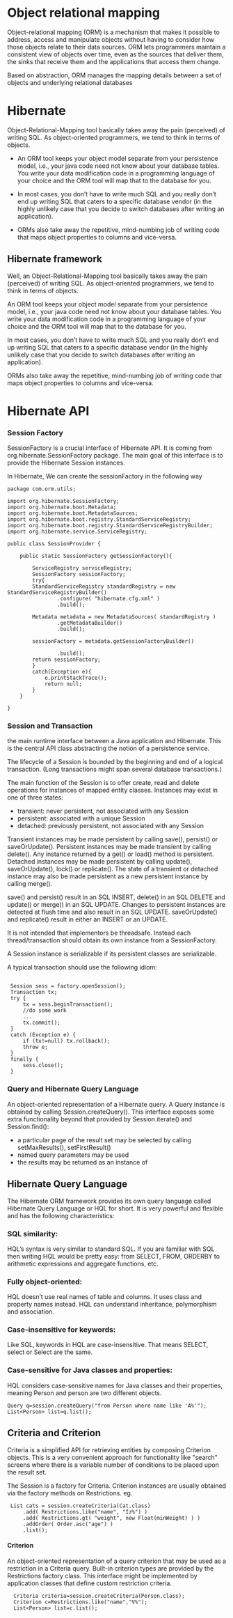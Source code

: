 # Object relational mapping

Object-relational mapping (ORM) is a mechanism that makes it possible to address, access and manipulate objects without having to consider how those objects relate to their data sources. ORM lets programmers maintain a consistent view of objects over time, even as the sources that deliver them, the sinks that receive them and the applications that access them change.

Based on abstraction, ORM manages the mapping details between a set of objects and underlying relational databases

# Hibernate

Object-Relational-Mapping tool basically takes away the pain (perceived) of writing SQL. As object-oriented programmers, we tend to think in terms of objects.

* An ORM tool keeps your object model separate from your persistence model, i.e., your java code need not know about your database tables. You write your data modification code in a programming language of your choice and the ORM tool will map that to the database for you.


* In most cases, you don’t have to write much SQL and you really don’t end up writing SQL that caters to a specific database vendor (in the highly unlikely case that you decide to switch databases after writing an application).

* ORMs also take away the repetitive, mind-numbing job of writing code that maps object properties to columns and vice-versa.

## Hibernate framework

Well, an Object-Relational-Mapping tool basically takes away the pain (perceived) of writing SQL. As object-oriented programmers, we tend to think in terms of objects.

An ORM tool keeps your object model separate from your persistence model, i.e., your java code need not know about your database tables. You write your data modification code in a programming language of your choice and the ORM tool will map that to the database for you.

In most cases, you don’t have to write much SQL and you really don’t end up writing SQL that caters to a specific database vendor (in the highly unlikely case that you decide to switch databases after writing an application).

ORMs also take away the repetitive, mind-numbing job of writing code that maps object properties to columns and vice-versa.

# Hibernate  API

### Session Factory

SessionFactory is a crucial interface of Hibernate API. It is coming from org.hibernate.SessionFactory package. The main goal of this interface is to provide the Hibernate Session instances.

In Hibernate, We can create the sessionFactory in the following way

```
package com.orm.utils;

import org.hibernate.SessionFactory;
import org.hibernate.boot.Metadata;
import org.hibernate.boot.MetadataSources;
import org.hibernate.boot.registry.StandardServiceRegistry;
import org.hibernate.boot.registry.StandardServiceRegistryBuilder;
import org.hibernate.service.ServiceRegistry;

public class SessionProvider {
	
	public static SessionFactory getSessionFactory(){
		
		ServiceRegistry serviceRegistry;
		SessionFactory sessionFactory;
		try{
		StandardServiceRegistry standardRegistry = new StandardServiceRegistryBuilder()
			    .configure( "hibernate.cfg.xml" )
			    .build();

		Metadata metadata = new MetadataSources( standardRegistry )
			    .getMetadataBuilder()
			    .build();

		sessionFactory = metadata.getSessionFactoryBuilder()
			   
			    .build();
		return sessionFactory;
		}
		catch(Exception e){
			e.printStackTrace();
			return null;
		}
	}

}
```
### Session and Transaction

the main runtime interface between a Java application and Hibernate. This is the central API class abstracting the notion of a persistence service.

The lifecycle of a Session is bounded by the beginning and end of a logical transaction. (Long transactions might span several database transactions.)

The main function of the Session is to offer create, read and delete operations for instances of mapped entity classes. Instances may exist in one of three states:

* transient: never persistent, not associated with any Session
* persistent: associated with a unique Session
* detached: previously persistent, not associated with any Session

Transient instances may be made persistent by calling save(), persist() or saveOrUpdate(). Persistent instances may be made transient by calling delete(). Any instance returned by a get() or load() method is persistent. Detached instances may be made persistent by calling update(), saveOrUpdate(), lock() or replicate(). The state of a transient or detached instance may also be made persistent as a new persistent instance by calling merge().

save() and persist() result in an SQL INSERT, delete() in an SQL DELETE and update() or merge() in an SQL UPDATE. Changes to persistent instances are detected at flush time and also result in an SQL UPDATE. saveOrUpdate() and replicate() result in either an INSERT or an UPDATE.

It is not intended that implementors be threadsafe. Instead each thread/transaction should obtain its own instance from a SessionFactory.

A Session instance is serializable if its persistent classes are serializable.

A typical transaction should use the following idiom:

```

 Session sess = factory.openSession();
 Transaction tx;
 try {
     tx = sess.beginTransaction();
     //do some work
     ...
     tx.commit();
 }
 catch (Exception e) {
     if (tx!=null) tx.rollback();
     throw e;
 }
 finally {
     sess.close();
 }

```

### Query and Hibernate Query Language

An object-oriented representation of a Hibernate query. A Query instance is obtained by calling Session.createQuery(). This interface exposes some extra functionality beyond that provided by Session.iterate() and Session.find():

* a particular page of the result set may be selected by calling setMaxResults(), setFirstResult()
* named query parameters may be used
* the results may be returned as an instance of 

## Hibernate Query Language

The Hibernate ORM framework provides its own query language called Hibernate Query Language or HQL for short. It is very powerful and flexible and has the following characteristics:

### SQL similarity: 

HQL’s syntax is very similar to standard SQL. If you are familiar with SQL then writing HQL would be pretty easy: from SELECT, FROM, ORDERBY to arithmetic expressions and aggregate functions, etc.
### Fully object-oriented: 

HQL doesn’t use real names of table and columns. It uses class and property names instead. HQL can understand inheritance, polymorphism and association.

### Case-insensitive for keywords: 
Like SQL, keywords in HQL are case-insensitive. That means SELECT, select or Select are the same.

### Case-sensitive for Java classes and properties: 
HQL considers case-sensitive names for Java classes and their properties, meaning Person and person are two different objects.

```
Query q=session.createQuery("from Person where name like 'A%'");
List<Person> list=q.list();
```

## Criteria and Criterion

Criteria is a simplified API for retrieving entities by composing Criterion objects. This is a very convenient approach for functionality like "search" screens where there is a variable number of conditions to be placed upon the result set.

The Session is a factory for Criteria. Criterion instances are usually obtained via the factory methods on Restrictions. eg.

```
 List cats = session.createCriteria(Cat.class)
     .add( Restrictions.like("name", "Iz%") )
     .add( Restrictions.gt( "weight", new Float(minWeight) ) )
     .addOrder( Order.asc("age") )
     .list();
```

#### Criterion

An object-oriented representation of a query criterion that may be used as a restriction in a Criteria query. Built-in criterion types are provided by the Restrictions factory class. This interface might be implemented by application classes that define custom restriction criteria.
  
```
  Criteria criteria=session.createCriteria(Person.class);
  Criterion c=Restrictions.like("name","V%");
  List<Person> list=c.list();
```
 

